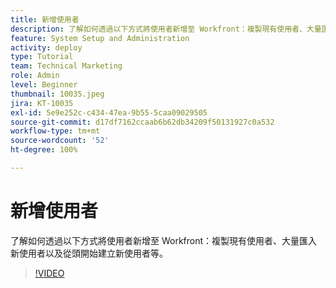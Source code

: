 ```yaml
---
title: 新增使用者
description: 了解如何透過以下方式將使用者新增至 Workfront：複製現有使用者、大量匯入新使用者以及從頭開始建立新使用者等。
feature: System Setup and Administration
activity: deploy
type: Tutorial
team: Technical Marketing
role: Admin
level: Beginner
thumbnail: 10035.jpeg
jira: KT-10035
exl-id: 5e9e252c-c434-47ea-9b55-5caa09029505
source-git-commit: d17df7162ccaab6b62db34209f50131927c0a532
workflow-type: tm+mt
source-wordcount: '52'
ht-degree: 100%

---
```


# 新增使用者

了解如何透過以下方式將使用者新增至 Workfront：複製現有使用者、大量匯入新使用者以及從頭開始建立新使用者等。

>[!VIDEO](https://video.tv.adobe.com/v/3427085/?quality=12&learn=on&enablevpops)

